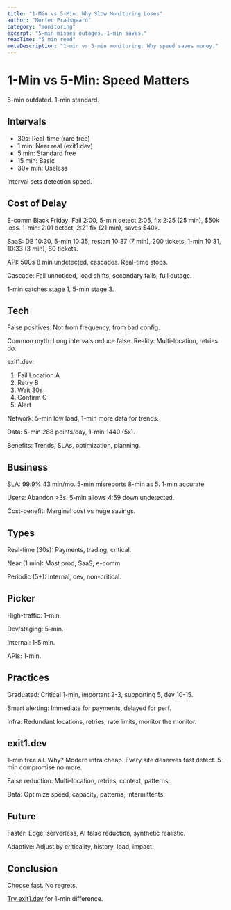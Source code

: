 ```yaml
---
title: "1-Min vs 5-Min: Why Slow Monitoring Loses"
author: "Morten Pradsgaard"
category: "monitoring"
excerpt: "5-min misses outages. 1-min saves."
readTime: "5 min read"
metaDescription: "1-min vs 5-min monitoring: Why speed saves money."
---
```


# 1-Min vs 5-Min: Speed Matters

5-min outdated. 1-min standard.

## Intervals

- 30s: Real-time (rare free)
- 1 min: Near real (exit1.dev)
- 5 min: Standard free
- 15 min: Basic
- 30+ min: Useless

Interval sets detection speed.

## Cost of Delay

E-comm Black Friday: Fail 2:00, 5-min detect 2:05, fix 2:25 (25 min), $50k loss. 1-min: 2:01 detect, 2:21 fix (21 min), saves $40k.

SaaS: DB 10:30, 5-min 10:35, restart 10:37 (7 min), 200 tickets. 1-min 10:31, 10:33 (3 min), 80 tickets.

API: 500s 8 min undetected, cascades. Real-time stops.

Cascade: Fail unnoticed, load shifts, secondary fails, full outage.

1-min catches stage 1, 5-min stage 3.

## Tech

False positives: Not from frequency, from bad config.

Common myth: Long intervals reduce false. Reality: Multi-location, retries do.

exit1.dev:
1. Fail Location A
2. Retry B
3. Wait 30s
4. Confirm C
5. Alert

Network: 5-min low load, 1-min more data for trends.

Data: 5-min 288 points/day, 1-min 1440 (5x).

Benefits: Trends, SLAs, optimization, planning.

## Business

SLA: 99.9% 43 min/mo. 5-min misreports 8-min as 5. 1-min accurate.

Users: Abandon >3s. 5-min allows 4:59 down undetected.

Cost-benefit: Marginal cost vs huge savings.

## Types

Real-time (30s): Payments, trading, critical.

Near (1 min): Most prod, SaaS, e-comm.

Periodic (5+): Internal, dev, non-critical.

## Picker

High-traffic: 1-min.

Dev/staging: 5-min.

Internal: 1-5 min.

APIs: 1-min.

## Practices

Graduated: Critical 1-min, important 2-3, supporting 5, dev 10-15.

Smart alerting: Immediate for payments, delayed for perf.

Infra: Redundant locations, retries, rate limits, monitor the monitor.

## exit1.dev

1-min free all. Why? Modern infra cheap. Every site deserves fast detect. 5-min compromise no more.

False reduction: Multi-location, retries, context, patterns.

Data: Optimize speed, capacity, patterns, intermittents.

## Future

Faster: Edge, serverless, AI false reduction, synthetic realistic.

Adaptive: Adjust by criticality, history, load, impact.

## Conclusion

Choose fast. No regrets.

[Try exit1.dev](https://app.exit1.dev/) for 1-min difference.
